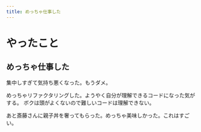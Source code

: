 ```yaml
---
title: めっちゃ仕事した
---
```


# やったこと

## めっちゃ仕事した

集中しすぎて気持ち悪くなった。もうダメ。

めっちゃリファクタリングした。ようやく自分が理解できるコードになった気がする。
ボクは頭がよくないので難しいコードは理解できない。

あと斎藤さんに親子丼を奢ってもらった。めっちゃ美味しかった。これはすごい。
